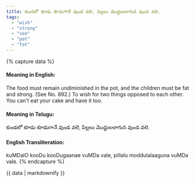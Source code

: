 ```yaml
---
title: కుండలో కూడు కూడుగానే వుండ వలె, పిల్లలు మొద్దులలాగున వుండ వలె.
tags:
  - "wish"
  - "strong"
  - "see"
  - "pot"
  - "fat"
---
```


{% capture data %}
#### Meaning in English:
The food must remain undiminished in the pot, and the children must be fat and strong.
(See No. 892.)
To wish for two things opposed to each other.
You can't eat your cake and have it too.

#### Meaning in Telugu:
కుండలో కూడు కూడుగానే వుండ వలె, పిల్లలు మొద్దులలాగున వుండ వలె.

#### English Transliteration:
kuMDalO kooDu kooDugaanae vuMDa vale, pillalu moddulalaaguna vuMDa vale.
{% endcapture %}

{{ data | markdownify }}

